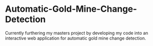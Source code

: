 # Automatic-Gold-Mine-Change-Detection
Currently furthering my masters project by developing my code into an interactive web application for automatic gold mine change detection.
